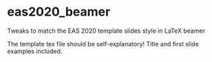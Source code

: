 # eas2020_beamer
Tweaks to match the EAS 2020 template slides style in LaTeX beamer

The template tex file should be self-explanatory! Title and first slide examples included.
